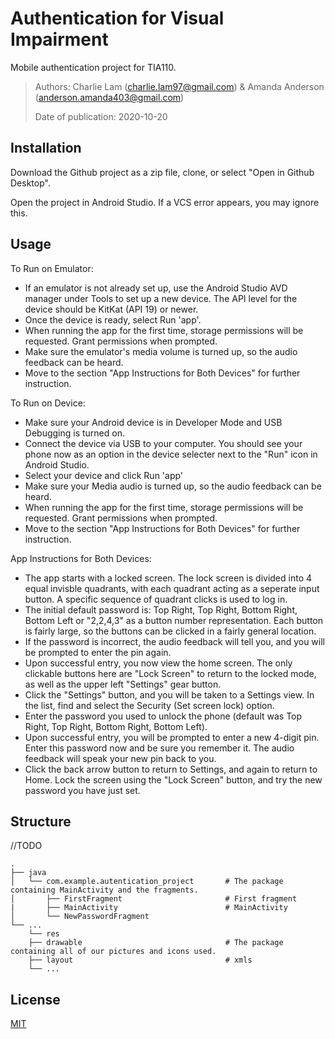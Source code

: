 # Authentication for Visual Impairment
Mobile authentication project for TIA110.

> Authors: Charlie Lam (charlie.lam97@gmail.com) & Amanda Anderson (anderson.amanda403@gmail.com)
>
> Date of publication: 2020-10-20

## Installation

Download the Github project as a zip file, clone, or select "Open in Github Desktop". 

Open the project in Android Studio.
If a VCS error appears, you may ignore this.

## Usage

To Run on Emulator:
* If an emulator is not already set up, use the Android Studio AVD manager under Tools to set up a new device. The API level for the device should be KitKat (API 19) or newer.
* Once the device is ready, select Run 'app'.
* When running the app for the first time, storage permissions will be requested. Grant permissions when prompted.
* Make sure the emulator's media volume is turned up, so the audio feedback can be heard.
* Move to the section "App Instructions for Both Devices" for further instruction.

To Run on Device:
* Make sure your Android device is in Developer Mode and USB Debugging is turned on.
* Connect the device via USB to your computer. You should see your phone now as an option in the device selecter next to the "Run" icon in Android Studio.
* Select your device and click Run 'app'
* Make sure your Media audio is turned up, so the audio feedback can be heard.
* When running the app for the first time, storage permissions will be requested. Grant permissions when prompted.
* Move to the section "App Instructions for Both Devices" for further instruction.

App Instructions for Both Devices:
* The app starts with a locked screen. The lock screen is divided into 4 equal invisble quadrants, with each quadrant acting as a seperate input button. A specific sequence of quadrant clicks is used to log in.
* The initial default password is: Top Right, Top Right, Bottom Right, Bottom Left or "2,2,4,3" as a button number representation. Each button is fairly large, so the buttons can be clicked in a fairly general location.
* If the password is incorrect, the audio feedback will tell you, and you will be prompted to enter the pin again.
* Upon successful entry, you now view the home screen. The only clickable buttons here are "Lock Screen" to return to the locked mode, as well as the upper left "Settings" gear button.
* Click the "Settings" button, and you will be taken to a Settings view. In the list, find and select the Security (Set screen lock) option.
* Enter the password you used to unlock the phone (default was Top Right, Top Right, Bottom Right, Bottom Left).
* Upon successful entry, you will be prompted to enter a new 4-digit pin. Enter this password now and be sure you remember it. The audio feedback will speak your new pin back to you.
* Click the back arrow button to return to Settings, and again to return to Home. Lock the screen using the "Lock Screen" button, and try the new password you have just set.


## Structure
//TODO

    .
    ├── java                   
    │   └── com.example.autentication_project       # The package containing MainActivity and the fragments.
    │       ├── FirstFragment                       # First fragment
    |       ├── MainActivity                        # MainActivity
    │       └── NewPasswordFragment             
    └── ...
        └── res
        ├── drawable                                # The package containing all of our pictures and icons used.
        ├── layout                                  # xmls
        └── ...

## License
[MIT](https://choosealicense.com/licenses/mit/)
